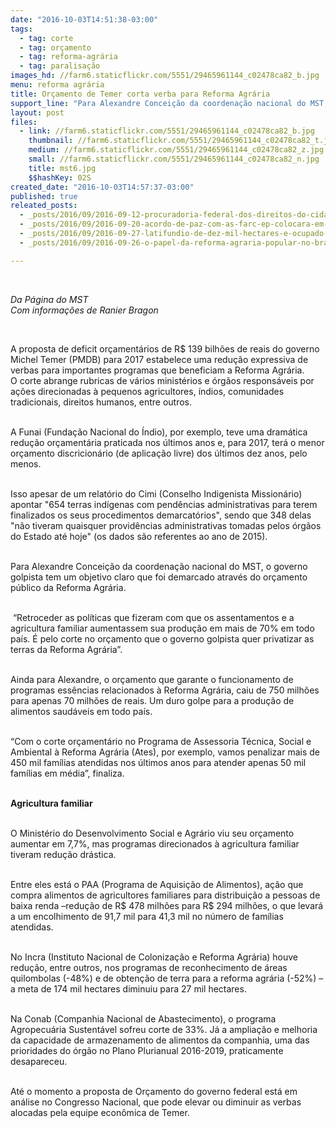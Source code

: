```yaml
---
date: "2016-10-03T14:51:38-03:00"
tags:
  - tag: corte
  - tag: orçamento
  - tag: reforma-agrária
  - tag: paralisação
images_hd: //farm6.staticflickr.com/5551/29465961144_c02478ca82_b.jpg
menu: reforma agrária
title: Orçamento de Temer corta verba para Reforma Agrária
support_line: "Para Alexandre Conceição da coordenação nacional do MST, o governo golpista tem um objetivo claro que foi demarcado através do orçamento público da Reforma Agrária"
layout: post
files:
  - link: //farm6.staticflickr.com/5551/29465961144_c02478ca82_b.jpg
    thumbnail: //farm6.staticflickr.com/5551/29465961144_c02478ca82_t.jpg
    medium: //farm6.staticflickr.com/5551/29465961144_c02478ca82_z.jpg
    small: //farm6.staticflickr.com/5551/29465961144_c02478ca82_n.jpg
    title: mst6.jpg
    $$hashKey: 02S
created_date: "2016-10-03T14:57:37-03:00"
published: true
releated_posts:
  - _posts/2016/09/2016-09-12-procuradoria-federal-dos-direitos-do-cidadao-quer-retomada-da-reforma-agraria-no-pais.md
  - _posts/2016/09/2016-09-20-acordo-de-paz-com-as-farc-ep-colocara-em-debate-a-reforma-agraria.md
  - _posts/2016/09/2016-09-27-latifundio-de-dez-mil-hectares-e-ocupado-no-vale-do-rio-doce.md
  - _posts/2016/09/2016-09-26-o-papel-da-reforma-agraria-popular-no-brasil.md

---
```

<p>&nbsp;</p>

<p><em>Da P&aacute;gina do MST<br />
Com informa&ccedil;&otilde;es de Ranier Bragon</em></p>

<p>&nbsp;</p>

<p>A proposta de deficit or&ccedil;ament&aacute;rios de R$ 139 bilh&otilde;es de reais do governo Michel Temer (PMDB) para 2017 estabelece uma redu&ccedil;&atilde;o expressiva de verbas para importantes programas que beneficiam a Reforma Agr&aacute;ria.<br />
O corte abrange rubricas de v&aacute;rios minist&eacute;rios e &oacute;rg&atilde;os respons&aacute;veis por a&ccedil;&otilde;es direcionadas &agrave;&nbsp;pequenos agricultores, &iacute;ndios,&nbsp;comunidades tradicionais, direitos humanos, entre outros.</p>

<p><br />
A Funai (Funda&ccedil;&atilde;o Nacional do &Iacute;ndio), por exemplo, teve uma dram&aacute;tica redu&ccedil;&atilde;o or&ccedil;ament&aacute;ria praticada nos &uacute;ltimos anos e, para 2017, ter&aacute; o menor or&ccedil;amento discricion&aacute;rio (de aplica&ccedil;&atilde;o livre) dos &uacute;ltimos dez anos, pelo menos.</p>

<p><br />
Isso apesar de um relat&oacute;rio do Cimi (Conselho Indigenista Mission&aacute;rio) apontar &quot;654 terras ind&iacute;genas com pend&ecirc;ncias administrativas para terem finalizados os seus procedimentos demarcat&oacute;rios&quot;, sendo que 348 delas &quot;n&atilde;o tiveram quaisquer provid&ecirc;ncias administrativas tomadas pelos &oacute;rg&atilde;os do Estado at&eacute; hoje&quot; (os dados s&atilde;o referentes ao ano de 2015).</p>

<p><br />
Para Alexandre Concei&ccedil;&atilde;o da coordena&ccedil;&atilde;o nacional do MST, o governo golpista&nbsp;tem um objetivo claro que foi demarcado atrav&eacute;s do or&ccedil;amento p&uacute;blico da Reforma Agr&aacute;ria.&nbsp;</p>

<p><br />
&nbsp;&ldquo;Retroceder as pol&iacute;ticas que fizeram com que os assentamentos e a agricultura familiar aumentassem sua produ&ccedil;&atilde;o em mais de 70% em todo pa&iacute;s. &Eacute; pelo corte no or&ccedil;amento que o governo golpista quer privatizar as terras da Reforma Agr&aacute;ria&rdquo;.</p>

<p><br />
Ainda para Alexandre, o or&ccedil;amento que garante o funcionamento de programas ess&ecirc;ncias relacionados &agrave; Reforma Agr&aacute;ria, caiu de 750 milh&otilde;es para apenas 70 milh&otilde;es de reais. Um duro golpe para a produ&ccedil;&atilde;o de alimentos saud&aacute;veis em todo pa&iacute;s. &nbsp; &nbsp; &nbsp; &nbsp; &nbsp; &nbsp; &nbsp; &nbsp; &nbsp; &nbsp; &nbsp; &nbsp;&nbsp;</p>

<p><br />
&ldquo;Com o corte or&ccedil;ament&aacute;rio no Programa de Assessoria T&eacute;cnica, Social e Ambiental &agrave; Reforma Agr&aacute;ria (Ates), por exemplo, vamos penalizar mais de 450 mil fam&iacute;lias atendidas nos &uacute;ltimos anos para atender apenas 50 mil fam&iacute;lias em m&eacute;dia&rdquo;, finaliza.</p>

<p><br />
<strong>Agricultura familiar</strong></p>

<p><br />
O Minist&eacute;rio do Desenvolvimento Social e Agr&aacute;rio viu seu or&ccedil;amento aumentar em 7,7%, mas programas direcionados &agrave; agricultura familiar tiveram redu&ccedil;&atilde;o dr&aacute;stica.</p>

<p><br />
Entre eles est&aacute; o PAA (Programa de Aquisi&ccedil;&atilde;o de Alimentos), a&ccedil;&atilde;o que compra alimentos de agricultores familiares para distribui&ccedil;&atilde;o a pessoas de baixa renda &ndash;redu&ccedil;&atilde;o de R$ 478 milh&otilde;es para R$ 294 milh&otilde;es, o que levar&aacute; a um encolhimento de 91,7 mil para 41,3 mil no n&uacute;mero de fam&iacute;lias atendidas.</p>

<p><br />
No Incra (Instituto Nacional de Coloniza&ccedil;&atilde;o e Reforma Agr&aacute;ria) houve redu&ccedil;&atilde;o, entre outros, nos programas de reconhecimento de &aacute;reas quilombolas (-48%) e de obten&ccedil;&atilde;o de terra para a reforma agr&aacute;ria (-52%) &ndash;a meta de 174 mil hectares diminuiu para 27 mil hectares.</p>

<p><br />
Na Conab (Companhia Nacional de Abastecimento), o programa Agropecu&aacute;ria Sustent&aacute;vel sofreu corte de 33%. J&aacute; a amplia&ccedil;&atilde;o e melhoria da capacidade de armazenamento de alimentos da companhia, uma das prioridades do &oacute;rg&atilde;o no Plano Plurianual 2016-2019, praticamente desapareceu.</p>

<p><br />
At&eacute; o momento a proposta de Or&ccedil;amento do governo federal est&aacute; em an&aacute;lise no Congresso Nacional, que pode elevar ou diminuir as verbas alocadas pela equipe econ&ocirc;mica de Temer.</p>
